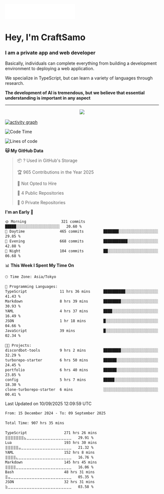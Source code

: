 <img src="images/header.svg"></img>

# Hey, I'm CraftSamo

### I am a private app and web developer

Basically, individuals can complete everything from building a development
environment to deploying a web application.

We specialize in TypeScript, but can learn a variety of languages through
research.

**The development of AI is tremendous, but we believe that essential
understanding is important in any aspect**

---

<p align="center">
  <img alig src="https://github-profile-trophy.vercel.app/?username=craftsamo&theme=onedark&column=-1" />
</p>

[![activity graph](https://github-readme-activity-graph.vercel.app/graph?username=craftsamo&theme=github-dark-dimmed&custom_title=Guilyx%20Activity%20Graph&hide_border=true)](https://github.com/ashutosh00710/github-readme-activity-graph)

<!--START_SECTION:waka-->
![Code Time](http://img.shields.io/badge/Code%20Time-901%20hrs%2024%20mins-blue)

![Lines of code](https://img.shields.io/badge/From%20Hello%20World%20I%27ve%20Written-541.0%20thousand%20lines%20of%20code-blue)

**🐱 My GitHub Data** 

> 📦 ? Used in GitHub's Storage 
 > 
> 🏆 965 Contributions in the Year 2025
 > 
> 🚫 Not Opted to Hire
 > 
> 📜 4 Public Repositories 
 > 
> 🔑 0 Private Repositories 
 > 
**I'm an Early 🐤** 

```text
🌞 Morning                321 commits         █████░░░░░░░░░░░░░░░░░░░░   20.60 % 
🌆 Daytime                465 commits         ███████░░░░░░░░░░░░░░░░░░   29.85 % 
🌃 Evening                668 commits         ███████████░░░░░░░░░░░░░░   42.88 % 
🌙 Night                  104 commits         ██░░░░░░░░░░░░░░░░░░░░░░░   06.68 % 
```


📊 **This Week I Spent My Time On** 

```text
🕑︎ Time Zone: Asia/Tokyo

💬 Programming Languages: 
TypeScript               11 hrs 36 mins      ██████████░░░░░░░░░░░░░░░   41.43 % 
Markdown                 8 hrs 39 mins       ████████░░░░░░░░░░░░░░░░░   30.93 % 
YAML                     4 hrs 37 mins       ████░░░░░░░░░░░░░░░░░░░░░   16.49 % 
JSON                     1 hr 18 mins        █░░░░░░░░░░░░░░░░░░░░░░░░   04.66 % 
JavaScript               39 mins             █░░░░░░░░░░░░░░░░░░░░░░░░   02.34 % 

🐱‍💻 Projects: 
discordbot-tools         9 hrs 2 mins        ████████░░░░░░░░░░░░░░░░░   32.29 % 
turborepo-starter        6 hrs 50 mins       ██████░░░░░░░░░░░░░░░░░░░   24.45 % 
portfolio                6 hrs 40 mins       ██████░░░░░░░░░░░░░░░░░░░   23.85 % 
config                   5 hrs 7 mins        █████░░░░░░░░░░░░░░░░░░░░   18.30 % 
clone-turborepo-starter  6 mins              ░░░░░░░░░░░░░░░░░░░░░░░░░   00.41 % 
```


 Last Updated on 10/09/2025 12:09:59 UTC
<!--END_SECTION:waka-->

<!--START_SECTION:waka-simple-->

```text
From: 15 December 2024 - To: 09 September 2025

Total Time: 907 hrs 35 mins

TypeScript                 271 hrs 26 mins ⣿⣿⣿⣿⣿⣿⣿⣦⣀⣀⣀⣀⣀⣀⣀⣀⣀⣀⣀⣀⣀⣀⣀⣀⣀   29.91 %
Lua                        193 hrs 30 mins ⣿⣿⣿⣿⣿⣤⣀⣀⣀⣀⣀⣀⣀⣀⣀⣀⣀⣀⣀⣀⣀⣀⣀⣀⣀   21.32 %
YAML                       152 hrs 8 mins  ⣿⣿⣿⣿⣄⣀⣀⣀⣀⣀⣀⣀⣀⣀⣀⣀⣀⣀⣀⣀⣀⣀⣀⣀⣀   16.76 %
Markdown                   145 hrs 45 mins ⣿⣿⣿⣿⣀⣀⣀⣀⣀⣀⣀⣀⣀⣀⣀⣀⣀⣀⣀⣀⣀⣀⣀⣀⣀   16.06 %
Bash                       48 hrs 31 mins  ⣿⣤⣀⣀⣀⣀⣀⣀⣀⣀⣀⣀⣀⣀⣀⣀⣀⣀⣀⣀⣀⣀⣀⣀⣀   05.35 %
JSON                       32 hrs 31 mins  ⣷⣀⣀⣀⣀⣀⣀⣀⣀⣀⣀⣀⣀⣀⣀⣀⣀⣀⣀⣀⣀⣀⣀⣀⣀   03.58 %
```

<!--END_SECTION:waka-simple-->

